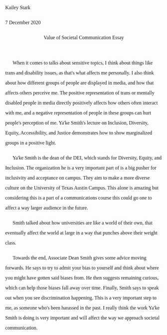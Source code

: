 <p style="line-height: 2; font-family: Times New Roman; font-size:16px">Kailey Stark</p>
<p style="line-height: 2; font-family: Times New Roman; font-size:16px">7 December 2020</p>
<p style="text-align: center; line-height: 2; font-family: Times New Roman; font-size:16px">Value of Societal Communication  Essay</p>
<!--  -->
<br>
<!--  -->
<!--  -->
<p style="line-height: 2; font-family: Times New Roman; font-size: 16px;">
&nbsp;&nbsp;&nbsp;&nbsp;&nbsp;
When it comes to talks about sensitive topics, I think about things like trans and disability issues, as that's what affects me personally. I also think about how different groups of people are displayed in media, and how that affects others perceive me. The positive representation of trans or mentally disabled people in media directly positively affects how others often interact with me, and a negative representation of people in these groups can hurt people's perception of me. Ya'ke Smith's lecture on Inclusion, Diversity, Equity, Accessibility, and Justice demonstrates how to show marginalized groups in a positive light.
</p>
<p style="line-height: 2; font-family: Times New Roman; font-size: 16px;">
&nbsp;&nbsp;&nbsp;&nbsp;&nbsp;
Ya'ke Smith is the dean of the DEI, which stands for Diversity, Equity, and Inclusion. The organization he is a very important part of is a big pusher for inclusivity and acceptance on campus. They aim to make a more diverse culture on the University of Texas Austin Campus. This alone is amazing but considering this is a part of a communications course this could go one to affect a way larger audience in the future.
</p>
<p style="line-height: 2; font-family: Times New Roman; font-size: 16px;">
&nbsp;&nbsp;&nbsp;&nbsp;&nbsp;
Smith talked about how universities are like a world of their own, that eventually affect the world at large in a way that punches above their weight class.  
</p>
<p style="line-height: 2; font-family: Times New Roman; font-size: 16px;">
&nbsp;&nbsp;&nbsp;&nbsp;&nbsp;
Towards the end, Associate Dean Smith gives some advice moving forwards. He says to try to admit your bias to yourself and think about where you might have gotten said biases from. He then suggests remaining curious, which can help those biases fall away over time. Finally, Smith says to speak out when you see discrimination happening. This is a very important step to me, as someone who's been harassed in the past. I really think the work Ya'ke Smith is doing is very important and will affect the way we approach societal communication.
</p>
